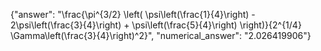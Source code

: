 {"answer": "\\frac{\\pi^{3/2} \\left( \\psi\\left(\\frac{1}{4}\\right) - 2\\psi\\left(\\frac{3}{4}\\right) + \\psi\\left(\\frac{5}{4}\\right) \\right)}{2^{1/4} \\Gamma\\left(\\frac{3}{4}\\right)^2}", "numerical_answer": "2.026419906"}